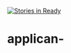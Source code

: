 [![Stories in Ready](https://badge.waffle.io/HashtableHippos/applican-.png?label=ready&title=Ready)](https://waffle.io/HashtableHippos/applican-?utm_source=badge)
# applican-